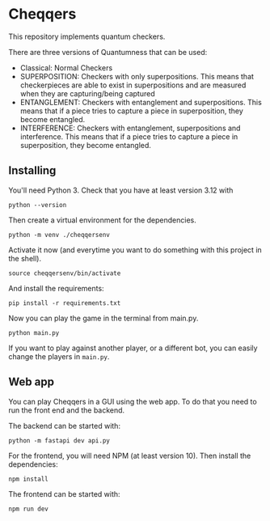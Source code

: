 # Cheqqers

This repository implements quantum checkers.

There are three versions of Quantumness that can be used:
- Classical: Normal Checkers
- SUPERPOSITION: Checkers with only superpositions. This means that checkerpieces are able to exist in superpositions and are measured when they are capturing/being captured
- ENTANGLEMENT: Checkers with entanglement and superpositions. This means that if a piece tries to capture a piece in superposition, they become entangled.
- INTERFERENCE: Checkers with entanglement, superpositions and interference. This means that if a piece tries to capture a piece in superposition, they become entangled.


## Installing

You'll need Python 3. Check that you have at least version 3.12 with

```
python --version
```

Then create a virtual environment for the dependencies.

```
python -m venv ./cheqqersenv
```

Activate it now (and everytime you want to do something with this project in the shell).

```
source cheqqersenv/bin/activate
```

And install the requirements:

```
pip install -r requirements.txt
```

Now you can play the game in the terminal from main.py.

```
python main.py
```

If you want to play against another player, or a different bot, you can easily change the players in `main.py`.

## Web app

You can play Cheqqers in a GUI using the web app. To do that you need to run the front end and the backend.

The backend can be started with:

```
python -m fastapi dev api.py
```

For the frontend, you will need NPM (at least version 10). Then install the dependencies:

```
npm install
```

The frontend can be started with:

```
npm run dev
```
